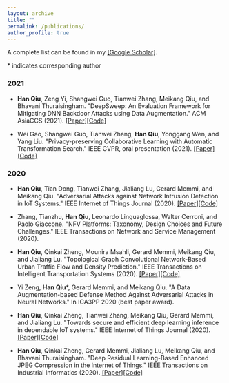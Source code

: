 ```yaml
---
layout: archive
title: ""
permalink: /publications/
author_profile: true
---
```


A complete list can be found in my [[Google Scholar]](https://scholar.google.fr/citations?hl=en&user=6JWNv6gAAAAJ).

\* indicates corresponding author 

### 2021

* **Han Qiu**, Zeng Yi, Shangwei Guo, Tianwei Zhang, Meikang Qiu, and Bhavani Thuraisingham. "DeepSweep: An Evaluation Framework for Mitigating DNN Backdoor Attacks using Data Augmentation." ACM AsiaCCS (2021). [[Paper]](https://arxiv.org/pdf/2012.07006)[[Code]](https://github.com/)

* Wei Gao, Shangwei Guo, Tianwei Zhang, **Han Qiu**, Yonggang Wen, and Yang Liu. "Privacy-preserving Collaborative Learning with Automatic Transformation Search." IEEE CVPR, oral presentation (2021). [[Paper]](https://arxiv.org/pdf/2011.12505)[[Code]](https://github.com/)

### 2020

* **Han Qiu**, Tian Dong, Tianwei Zhang, Jialiang Lu, Gerard Memmi, and Meikang Qiu. "Adversarial Attacks against Network Intrusion Detection in IoT Systems." IEEE Internet of Things Journal (2020). [[Paper]](https://arxiv.org/pdf/2012.07006)[[Code]](https://github.com/)

* Zhang, Tianzhu, **Han Qiu**, Leonardo Linguaglossa, Walter Cerroni, and Paolo Giaccone. "NFV Platforms: Taxonomy, Design Choices and Future Challenges." IEEE Transactions on Network and Service Management (2020).

* **Han Qiu**, Qinkai Zheng, Mounira Msahli, Gerard Memmi, Meikang Qiu, and Jialiang Lu. "Topological Graph Convolutional Network-Based Urban Traffic Flow and Density Prediction." IEEE Transactions on Intelligent Transportation Systems (2020). [[Paper]](https://arxiv.org/pdf/2012.07006)[[Code]](https://github.com/)

* Yi Zeng, **Han Qiu**\*, Gerard Memmi, and Meikang Qiu. "A Data Augmentation-based Defense Method Against Adversarial Attacks in Neural Networks." In ICA3PP 2020 (best paper award).

* **Han Qiu**, Qinkai Zheng, Tianwei Zhang, Meikang Qiu, Gerard Memmi, and Jialiang Lu. "Towards secure and efficient deep learning inference in dependable IoT systems." IEEE Internet of Things Journal (2020). [[Paper]](https://arxiv.org/pdf/2012.07006)[[Code]](https://github.com/)

* **Han Qiu**, Qinkai Zheng, Gerard Memmi, Jialiang Lu, Meikang Qiu, and Bhavani Thuraisingham. "Deep Residual Learning-Based Enhanced JPEG Compression in the Internet of Things." IEEE Transactions on Industrial Informatics (2020). [[Paper]](https://arxiv.org/pdf/2012.07006)[[Code]](https://github.com/)

